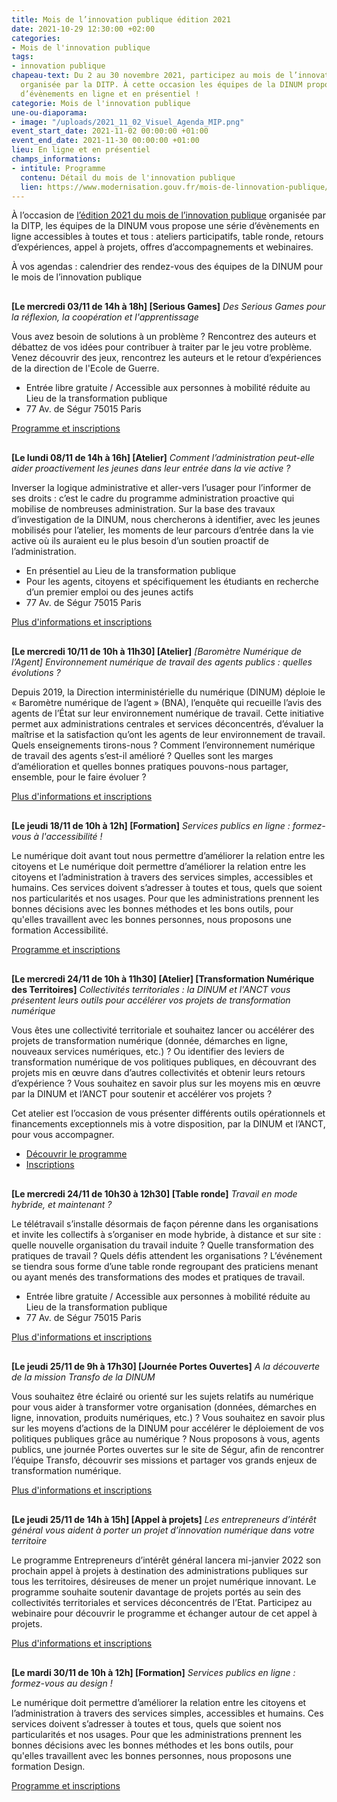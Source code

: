 ```yaml
---
title: Mois de l’innovation publique édition 2021
date: 2021-10-29 12:30:00 +02:00
categories:
- Mois de l'innovation publique
tags:
- innovation publique
chapeau-text: Du 2 au 30 novembre 2021, participez au mois de l’innovation publique
  organisée par la DITP. À cette occasion les équipes de la DINUM propose une série
  d’évènements en ligne et en présentiel !
categorie: Mois de l'innovation publique
une-ou-diaporama:
- image: "/uploads/2021_11_02_Visuel_Agenda_MIP.png"
event_start_date: 2021-11-02 00:00:00 +01:00
event_end_date: 2021-11-30 00:00:00 +01:00
lieu: En ligne et en présentiel
champs_informations:
- intitule: Programme
  contenu: Détail du mois de l'innovation publique
  lien: https://www.modernisation.gouv.fr/mois-de-linnovation-publique/programme
---
```


À l’occasion de [l’édition 2021 du mois de l’innovation publique](https://www.modernisation.gouv.fr/mois-de-linnovation-publique) organisée par la DITP, les équipes de la DINUM vous propose une série d’évènements en ligne accessibles à toutes et tous : ateliers participatifs, table ronde, retours d’expériences, appel à projets, offres d’accompagnements et webinaires.

<p style="margin-bottom: 30px">À vos agendas : calendrier des rendez-vous des équipes de la DINUM pour le mois de l’innovation publique</p>


**[Le mercredi 03/11 de 14h à 18h] [Serious Games]** *Des Serious Games pour la réflexion, la coopération et l'apprentissage*

Vous avez besoin de solutions à un problème ? Rencontrez des auteurs et débattez de vos idées pour contribuer à traiter par le jeu votre problème. Venez découvrir des jeux, rencontrez les auteurs et le retour d’expériences de la direction de l'Ecole de Guerre.

* Entrée libre gratuite / Accessible aux personnes à mobilité réduite au Lieu de la transformation publique 
* 77 Av. de Ségur 75015 Paris 

<div class="lien-important"><p><a href="https://www.eventbrite.fr/e/billets-des-serious-games-pour-la-reflexion-la-cooperation-et-lapprentissage-196951596527">Programme et inscriptions</a></p></div>


<p style="margin-top: 30px"><b>[Le lundi 08/11 de 14h à 16h] [Atelier]</b> <i>Comment l’administration peut-elle aider proactivement les jeunes dans leur entrée dans la vie active ?</i></p>

Inverser la logique administrative et aller-vers l’usager pour l’informer de ses droits : c’est le cadre du programme administration proactive qui mobilise de nombreuses administration. Sur la base des travaux d’investigation de la DINUM, nous chercherons à identifier, avec les jeunes mobilisés pour l’atelier, les moments de leur parcours d’entrée dans la vie active où ils auraient eu le plus besoin d’un soutien proactif de l’administration. 

* En présentiel au Lieu de la transformation publique 
* Pour les agents, citoyens et spécifiquement les étudiants en recherche d’un premier emploi ou des jeunes actifs 
* 77 Av. de Ségur 75015 Paris 

<div class="lien-important"><p><a href="https://www.eventbrite.fr/e/billets-atelier-de-reflexion-sur-laccompagnement-des-jeunes-vers-la-vie-active-200197745847?aff=ebdsoporgprofile">Plus d'informations et inscriptions</a></p></div>


<p style="margin-top: 30px"><b>[Le mercredi 10/11 de 10h à 11h30] [Atelier]</b> <i>[Baromètre Numérique de l’Agent] Environnement numérique de travail des agents publics : quelles évolutions ?</i></p>

Depuis 2019, la Direction interministérielle du numérique (DINUM) déploie le « Baromètre numérique de l’agent » (BNA), l’enquête qui recueille l’avis des agents de l’État sur leur environnement numérique de travail. Cette initiative permet aux administrations centrales et services déconcentrés, d’évaluer la maîtrise et la satisfaction qu’ont les agents de leur environnement de travail. Quels enseignements tirons-nous ? Comment l’environnement numérique de travail des agents s’est-il amélioré ? Quelles sont les marges d’amélioration et quelles bonnes pratiques pouvons-nous partager, ensemble, pour le faire évoluer ? 

<div class="lien-important"><p><a href="https://www.eventbrite.fr/e/billets-environnement-numerique-de-travail-des-agents-quelles-evolutions-199693838647">Plus d'informations et inscriptions</a></p></div>


<p style="margin-top: 30px"><b>[Le jeudi 18/11 de 10h à 12h] [Formation]</b> <i>Services publics en ligne : formez-vous à l'accessibilité !</i></p>

Le numérique doit avant tout nous permettre d’améliorer la relation entre les citoyens et Le numérique doit permettre d’améliorer la relation entre les citoyens et l’administration à travers des services simples, accessibles et humains. Ces services doivent s’adresser à toutes et tous, quels que soient nos particularités et nos usages. Pour que les administrations prennent les bonnes décisions avec les bonnes méthodes et les bons outils, pour qu'elles travaillent avec les bonnes personnes, nous proposons une formation Accessibilité.

<div class="lien-important"><p><a href="https://design.numerique.gouv.fr/formations/accessibilite/">Programme et inscriptions</a></p></div>


<p style="margin-top: 30px"><b>[Le mercredi 24/11 de 10h à 11h30] [Atelier] [Transformation Numérique des Territoires]</b> <i>Collectivités territoriales : la DINUM et l'ANCT vous présentent leurs outils pour accélérer vos projets de transformation numérique</i></p>

Vous êtes une collectivité territoriale et souhaitez lancer ou accélérer des projets de transformation numérique (donnée, démarches en ligne, nouveaux services numériques, etc.) ? Ou identifier des leviers de transformation numérique de vos politiques publiques, en découvrant des projets mis en œuvre dans d’autres collectivités et obtenir leurs retours d’expérience ? Vous souhaitez en savoir plus sur les moyens mis en œuvre par la DINUM et l’ANCT pour soutenir et accélérer vos projets ?

Cet atelier est l’occasion de vous présenter différents outils opérationnels et financements exceptionnels mis à votre disposition, par la DINUM et l’ANCT, pour vous accompagner.

* [Découvrir le programme](https://www.modernisation.gouv.fr/mois-de-linnovation-publique/collectivites-territoriales-la-dinum-et-lanct-vous-presentent-leurs)
* [Inscriptions](https://framaforms.org/mois-de-linnovation-publique-dinum-anct-1634713931)


<p style="margin-top: 30px"><b>[Le mercredi 24/11 de 10h30 à 12h30] [Table ronde]</b> <i>Travail en mode hybride, et maintenant ?</i></p>

Le télétravail s’installe désormais de façon pérenne dans les organisations et invite les collectifs à s’organiser en mode hybride, à distance et sur site : quelle nouvelle organisation du travail induite ? Quelle transformation des pratiques de travail ? Quels défis attendent les organisations ? L’événement se tiendra sous forme d’une table ronde regroupant des praticiens menant ou ayant menés des transformations des modes et pratiques de travail. 

* Entrée libre gratuite / Accessible aux personnes à mobilité réduite au Lieu de la transformation publique 
* 77 Av. de Ségur 75015 Paris 

<div class="lien-important"><p><a href="https://www.modernisation.gouv.fr/mois-de-linnovation-publique/travail-en-mode-hybride-et-maintenant">Plus d'informations et inscriptions</a></p></div> 


<p style="margin-top: 30px"><b>[Le jeudi 25/11 de 9h à 17h30] [Journée Portes Ouvertes]</b> <i>A la découverte de la mission Transfo de la DINUM</i></p>

Vous souhaitez être éclairé ou orienté sur les sujets relatifs au numérique pour vous aider à transformer votre organisation (données, démarches en ligne, innovation, produits numériques, etc.) ? Vous souhaitez en savoir plus sur les moyens d’actions de la DINUM pour accélérer le déploiement de vos politiques publiques grâce au numérique ? Nous proposons à vous, agents publics, une journée Portes ouvertes sur le site de Ségur, afin de rencontrer l’équipe Transfo, découvrir ses missions et partager vos grands enjeux de transformation numérique.

<div class="lien-important"><p><a href="https://www.eventbrite.fr/e/billets-portes-ouvertes-a-la-decouverte-de-la-mission-transfo-de-la-dinum-199703196637">Plus d'informations et inscriptions</a></p></div> 


<p style="margin-top: 30px"><b>[Le jeudi 25/11 de 14h à 15h] [Appel à projets]</b> <i>Les entrepreneurs d’intérêt général vous aident à porter un projet d’innovation numérique dans votre territoire</i></p>

Le programme Entrepreneurs d’intérêt général lancera mi-janvier 2022 son prochain appel à projets à destination des administrations publiques sur tous les territoires, désireuses de mener un projet numérique innovant. 
Le programme souhaite soutenir davantage de projets portés au sein des collectivités territoriales et services déconcentrés de l’Etat. Participez au webinaire pour découvrir le programme et échanger autour de cet appel à projets. 

<div class="lien-important"><p><a href="https://www.modernisation.gouv.fr/mois-de-linnovation-publique/les-entrepreneurs-dinteret-general-vous-aident-porter-un-projet">Plus d'informations et inscriptions</a></p></div>


<p style="margin-top: 30px"><b>[Le mardi 30/11 de 10h à 12h] [Formation]</b> <i>Services publics en ligne : formez-vous au design !</i></p>

Le numérique doit permettre d’améliorer la relation entre les citoyens et l’administration à travers des services simples, accessibles et humains. Ces services doivent s’adresser à toutes et tous, quels que soient nos particularités et nos usages. Pour que les administrations prennent les bonnes décisions avec les bonnes méthodes et les bons outils, pour qu'elles travaillent avec les bonnes personnes, nous proposons une formation Design.

<div class="lien-important"><p><a href="https://design.numerique.gouv.fr/formations/design/">Programme et inscriptions</a></p></div>
